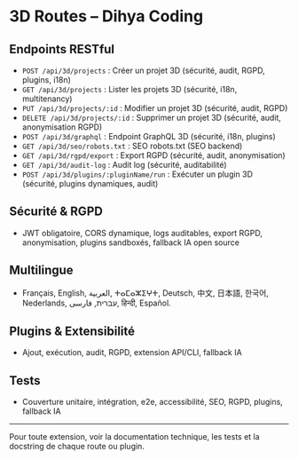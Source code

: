 # 3D Routes – Dihya Coding

## Endpoints RESTful
- `POST /api/3d/projects` : Créer un projet 3D (sécurité, audit, RGPD, plugins, i18n)
- `GET /api/3d/projects` : Lister les projets 3D (sécurité, i18n, multitenancy)
- `PUT /api/3d/projects/:id` : Modifier un projet 3D (sécurité, audit, RGPD)
- `DELETE /api/3d/projects/:id` : Supprimer un projet 3D (sécurité, audit, anonymisation RGPD)
- `POST /api/3d/graphql` : Endpoint GraphQL 3D (sécurité, i18n, plugins)
- `GET /api/3d/seo/robots.txt` : SEO robots.txt (SEO backend)
- `GET /api/3d/rgpd/export` : Export RGPD (sécurité, audit, anonymisation)
- `GET /api/3d/audit-log` : Audit log (sécurité, auditabilité)
- `POST /api/3d/plugins/:pluginName/run` : Exécuter un plugin 3D (sécurité, plugins dynamiques, audit)

## Sécurité & RGPD
- JWT obligatoire, CORS dynamique, logs auditables, export RGPD, anonymisation, plugins sandboxés, fallback IA open source

## Multilingue
- Français, English, العربية, ⵜⴰⵎⴰⵣⵉⵖⵜ, Deutsch, 中文, 日本語, 한국어, Nederlands, עברית, فارسی, हिन्दी, Español.

## Plugins & Extensibilité
- Ajout, exécution, audit, RGPD, extension API/CLI, fallback IA

## Tests
- Couverture unitaire, intégration, e2e, accessibilité, SEO, RGPD, plugins, fallback IA

---

Pour toute extension, voir la documentation technique, les tests et la docstring de chaque route ou plugin.
